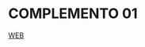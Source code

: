 COMPLEMENTO 01
===============
<a href="https://sosan.github.io/estructurawireframe/">WEB</a><br>


